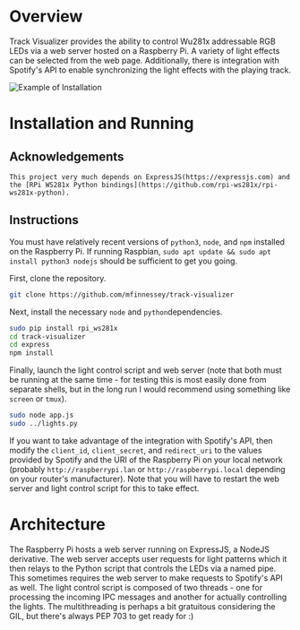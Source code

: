 # Overview

Track Visualizer provides the ability to control Wu281x addressable RGB LEDs via a web server hosted on a Raspberry Pi. A variety of light effects can be selected from the web page. Additionally, there is integration with Spotify's API to enable synchronizing the light effects with the playing track.

![Example of Installation](https://github.com/mfinnessey/track-visualizer/assets/15825352/cb0997ca-7daf-4cda-90b2-982149d55323)

# Installation and Running
## Acknowledgements
    This project very much depends on ExpressJS(https://expressjs.com) and the [RPi WS281x Python bindings](https://github.com/rpi-ws281x/rpi-ws281x-python).

## Instructions


You must have relatively recent versions of `python3`, `node`, and `npm` installed on the Raspberry Pi. If running Raspbian, `sudo apt update && sudo apt install python3 nodejs` should be sufficient to get you going.

First, clone the repository.
```sh
git clone https://github.com/mfinnessey/track-visualizer
```
Next, install the necessary `node` and `python`dependencies.
```sh
sudo pip install rpi_ws281x
cd track-visualizer
cd express
npm install
```

Finally, launch the light control script and web server (note that both must be running at the same time - for testing this is most easily done from separate shells, but in the long run I would recommend using something like `screen` or `tmux`).

```sh
sudo node app.js
sudo ../lights.py
```

If you want to take advantage of the integration with Spotify's API, then modify the `client_id`, `client_secret`, and `redirect_uri` to the values provided by Spotify and the URI of the Raspberry Pi on your local network (probably `http://raspberrypi.lan` or `http://raspberrypi.local` depending on your router's manufacturer). Note that you will have to restart the web server and light control script for this to take effect.

# Architecture

The Raspberry Pi hosts a web server running on ExpressJS, a NodeJS derivative. The web server accepts user requests for light patterns which it then relays to the Python script that controls the LEDs via a named pipe. This sometimes requires the web server to make requests to Spotify's API as well. The light control script is composed of two threads - one for processing the incoming IPC messages and another for actually controlling the lights. The multithreading is perhaps a bit gratuitous considering the GIL, but there's always PEP 703 to get ready for :)
